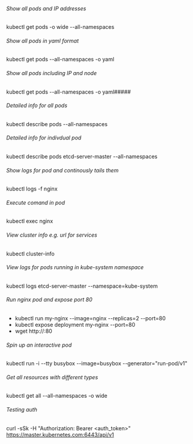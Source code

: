 ###### Show all pods and IP addresses
kubectl get pods -o wide --all-namespaces

###### Show all pods in yaml format
kubectl get pods --all-namespaces -o yaml

###### Show all pods including IP and node
kubectl get pods --all-namespaces -o yaml#####

###### Detailed info for all pods
kubectl describe pods --all-namespaces

###### Detailed info for indivdual pod
kubectl describe pods etcd-server-master --all-namespaces

###### Show logs for pod and continously tails them
kubectl logs -f nginx

###### Execute comand in pod
kubectl exec nginx

###### View cluster info e.g. url for services
kubectl cluster-info

###### View logs for pods running in kube-system namespace
kubectl logs etcd-server-master --namespace=kube-system

###### Run nginx pod and expose port 80
- kubectl run my-nginx --image=nginx --replicas=2 --port=80
- kubectl expose deployment my-nginx --port=80
- wget http://<pod-ip>:80

###### Spin up an interactive pod
kubectl run -i --tty busybox --image=busybox --generator="run-pod/v1"

###### Get all resources with different types
kubectl get all --all-namespaces -o wide

###### Testing auth
curl -sSk -H "Authorization: Bearer <auth_token>" https://master.kubernetes.com:6443/api/v1
